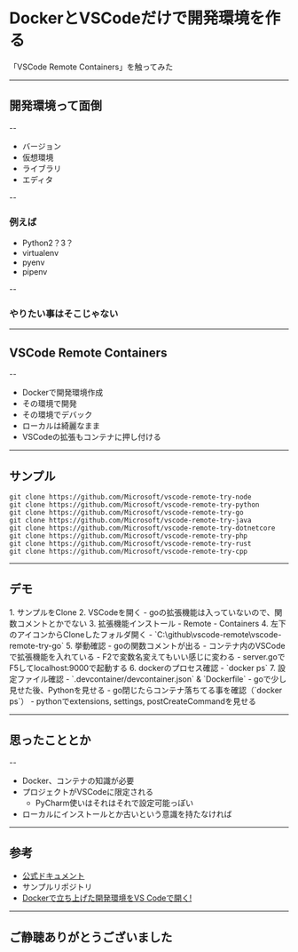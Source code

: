 <style type="text/css">
  .reveal h1,
  .reveal h2,
  .reveal h3,
  .reveal h4,
  .reveal h5,
  .reveal h6 {
    text-transform: none;
  }
</style>

# DockerとVSCodeだけで開発環境を作る
「VSCode Remote Containers」を触ってみた

---

## 開発環境って面倒

--

- バージョン
- 仮想環境
- ライブラリ
- エディタ

--

### 例えば
- Python2？3？
- virtualenv
- pyenv
- pipenv

--

### やりたい事はそこじゃない

---

## VSCode Remote Containers

--

- Dockerで開発環境作成
- その環境で開発
- その環境でデバック
- ローカルは綺麗なまま
- VSCodeの拡張もコンテナに押し付ける

---

## サンプル
```
git clone https://github.com/Microsoft/vscode-remote-try-node
git clone https://github.com/Microsoft/vscode-remote-try-python
git clone https://github.com/Microsoft/vscode-remote-try-go
git clone https://github.com/Microsoft/vscode-remote-try-java
git clone https://github.com/Microsoft/vscode-remote-try-dotnetcore
git clone https://github.com/Microsoft/vscode-remote-try-php
git clone https://github.com/Microsoft/vscode-remote-try-rust
git clone https://github.com/Microsoft/vscode-remote-try-cpp
```
---

## デモ

<aside class="notes">
1. サンプルをClone
2. VSCodeを開く
    - goの拡張機能は入っていないので、関数コメントとかでない
3. 拡張機能インストール
    - Remote - Containers
4. 左下のアイコンからCloneしたフォルダ開く
    - `C:\github\vscode-remote\vscode-remote-try-go`
5. 挙動確認
    - goの関数コメントが出る
        - コンテナ内のVSCodeで拡張機能を入れている
    - F2で変数名変えてもいい感じに変わる
    - server.goでF5してlocalhost:9000で起動する
6. dockerのプロセス確認
    - `docker ps`
7. 設定ファイル確認
    - `.devcontainer/devcontainer.json` & `Dockerfile`
    - goで少し見せた後、Pythonを見せる
    - go閉じたらコンテナ落ちてる事を確認（`docker ps`）
    - pythonでextensions, settings, postCreateCommandを見せる
</aside>

---

## 思ったこととか

--

- Docker、コンテナの知識が必要
- プロジェクトがVSCodeに限定される
  - PyCharm使いはそれはそれで設定可能っぽい
- ローカルにインストールとか古いという意識を持たなければ

---

## 参考
- [公式ドキュメント](https://code.visualstudio.com/docs/remote/remote-overview)
- サンプルリポジトリ
- [Dockerで立ち上げた開発環境をVS Codeで開く!](https://qiita.com/yoskeoka/items/01c52c069123e0298660)

---

## ご静聴ありがとうございました
